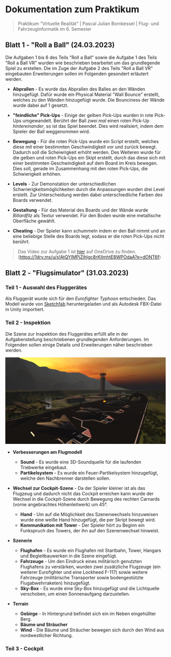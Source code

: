 # Dokumentation zum Praktikum

> Praktikum "Virtuelle Realität"  |  Pascal Julian Bornkessel  |  Flug- und Fahrzeuginformatik im 6. Semester


## Blatt 1 - "Roll a Ball" (24.03.2023)
Die Aufgaben 1 bis 6 des Teils "Roll a Ball" sowie die Aufgabe 1 des Teils "Roll a Ball VR" wurden wie beschrieben bearbeitet um das grundlegende Spiel zu erstellen. Die im Zuge der Aufgabe 2 des Teils "Roll a Ball VR" eingebauten Erweiterungen sollen im Folgenden gesondert erläutert werden. 

* **Abprallen** - Es wurde das Abprallen des Balles an den Wänden hinzugefügt. Dafür wurde ein Physical Material "Wall Bounce" erstellt, welches zu den Wänden hinzugefügt wurde. Die Bounciness der Wände wurde dabei auf 1 gesetzt.

* **"feindliche" Pick-Ups** - Einige der gelben Pick-Ups wurden in rote Pick-Ups umgewandelt. Berührt der Ball _zwei mal_ einen roten Pick-Up _hintereinander_, so ist das Spiel beendet. Dies wird realisiert, indem dem Spieler der Ball weggenommen wird.

* **Bewegung** - Für die roten Pick-Ups wurde ein Script erstellt, welches diese mit einer bestimmten Geschwindigkeit vor und zurück bewegt. Dadurch soll die Scheiwrigkeit erhöht werden. Des Weiteren wurde für die gelben und roten Pick-Ups ein Skipt erstellt, durch das diese sich mit einer bestimmten Geschwindigkeit auf dem Board im Kreis bewegen. Dies soll, gerade im Zusammenhang mit den roten Pick-Ups, die Schwierigkeit erhöhen.

* **Levels** - Zur Demonstation der unterschiedlichen Schwrierigkeitsmöglichkeiten durch die Anpassungen wurden drei Level erstellt. Zur Unterscheidung werden dabei unterschiedliche Farben des Boards verwendet.

* **Gestaltung** - Für das Material des Boards und der Wände wurde _Billardfilz_ als Textur verwendet. Für den Boden wurde eine metallische Oberfläche gewählt.

* **Cheating** -  Der Spieler kann schummeln indem er den Ball nimmt und an eine beliebige Stelle des Boards legt, sodass er die roten Pick-Ups nicht berührt.

> Das Video zur Aufgabe 1 ist [hier](https://1drv.ms/u/s!AtQYIMPjZihlgc8rKIlmhtE8WPOdaA?e=dONT6f) auf OneDrive zu finden. (https://1drv.ms/u/s!AtQYIMPjZihlgc8rKIlmhtE8WPOdaA?e=dONT6f)


## Blatt 2 - "Flugsimulator" (31.03.2023)
### Teil 1 - Auswahl des Fluggerätes
Als Fluggerät wurde sich für den _Eurofighter Typhoon_ entschieden. Das Modell wurde von [Sketchfab](https://sketchfab.com/) heruntergeladen und als Autodesk FBX-Datei in Unity importiert.

### Teil 2 - Inspektion
Die Szene zur Inspektion des Fluggerätes erfüllt alle in der Aufgabenstellung beschriebenen grundlegenden Anforderungen. Im Folgenden sollen einige Details und Erweiterungen näher beschrieben werden.

![Bild](docs/inspektion.png)

* **Verbesserungen am Flugmodell**
     * **Sound** - Es wurde eine 3D-Soundquelle für die laufenden Triebwerke eingebaut.
     * **Partikelsystem** - Es wurde ein Feuer-Partikelsystem hinzugefügt, welche den Nachbrenner darstellen sollen.
     
* **Wechsel zur Cockpit-Szene** - Da der Spieler kleiner ist als das Flugzeug und dadurch nicht das Cockpit erreichen kann wurde der Wechsel in die Cockpit-Szene durch Bewegung des rechten Carnards (vorne angebrachtes Höhenleitwerk) um 45°.
     * **Hand** - Um auf die Möglichkeit des Szenenwechsels hinzuweisen wurde eine weiße Hand hinzugefügt, die per Skript bewegt wird. 
     * **Kommunikation mit Tower** - Der Spieler hört zu Beginn ein Funkspruch des Towers, der ihn auf den Szenenwechsel hinweist. 

* **Szenerie**
     * **Flughafen** - Es wurde ein Flughafen mit Startbahn, Tower, Hangars und Begleitbauwerken in die Szene eingefügt.
     * **Fahrzeuge** - Um den Eindruck eines militärisch genutzten Flughafens zu verstärken, wurden zwei zusätzliche Flugzeuge (ein weiterer Eurofighter und eine Lockheed F-117) sowie weitere Fahrzeuge (militärische Transporter sowie bodengestützte Flugabwehrraketen) hinzugefügt.
     * **Sky-Box** - Es wurde eine Sky-Box hinzugefügt und die Lichtquelle verschoben, um einen Sonnenaufgang darzustellen.
     
* **Terrain**
     * **Gebirge** - In Hintergrund befindet sich ein im Neben eingehüllter Berg.
     * **Bäume und Sträucher**
     * **Wind** - Die Bäume und Sträucher bewegen sich durch den Wind aus nordwestlicher Richtung.


### Teil 3 - Cockpit

